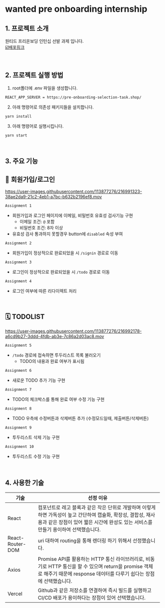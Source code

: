 # wanted pre onboarding internship

## 1. 프로젝트 소개
원티드 프리온보딩 인턴십 선발 과제 입니다.
<br/>
[☑️배포링크](https://wanted-pre-onboarding-frontend-mauve.vercel.app/)

<br/>

## 2. 프로젝트 실행 방법
1. root폴더에 .env 파일을 생성합니다.
```
REACT_APP_SERVER = https://pre-onboarding-selection-task.shop/
```
2. 아래 명령어로 의존성 패키지들을 설치합니다.
```
yarn install
````
3. 아래 명령어로 실행시킵니다.
```
yarn start
```

<br/>

## 3. 주요 기능 
## 🔐 회원가입/로그인
https://user-images.githubusercontent.com/113877276/216991323-38ae2da9-21c2-4eb1-a7bc-b632b2196ef8.mov

`Assignment 1 `
- 회원가입과 로그인 페이지에 이메일, 비밀번호 유효성 검사기능 구현
  - 이메일 조건: `@` 포함
  - 비밀번호 조건: 8자 이상
- 유효성 검사 통과하지 못할경우 button에 `disabled` 속성 부여

`Assignment 2`
- 회원가입이 정상적으로 완료되었을 시 `/signin` 경로로 이동

`Assignment 3`
- 로그인이 정상적으로 완료되었을 시 `/todo` 경로로 이동

`Assignment 4`
- 로그인 여부에 따른 리다이렉트 처리

<br/>

## 🗓 TODOLIST
https://user-images.githubusercontent.com/113877276/216992178-a6cd9b27-3ddd-4fdb-ab3e-7c86a2d03ac8.mov

`Assignment 5`
- `/todo` 경로에 접속하면 투두리스트 목록 불러오기 
  - TODO의 내용과 완료 여부가 표시됨

`Assignment 6`
- 새로운 TODO 추가 기능 구현

`Assignment 7`
- TODO의 체크박스를 통해 완료 여부 수정 기능 구현

`Assignment 8`
- TODO 우측에 수정버튼과 삭제버튼 추가 (수정모드일때, 제출버튼/삭제버튼)

`Assignment 9`
- 투두리스트 삭제 기능 구현

`Assignment 10`
- 투두리스트 수정 기능 구현

<br/>

## 4. 사용한 기술
| 기술 | 선정 이유 |
| --- | --- |
| React | 컴포넌트로 레고 블록과 같은 작은 단위로 개발하며 이렇게 하면 가독성이 높고 간단하여 캡슐화, 확장성, 결합성, 재사용과 같은 장점이 있어 짧은 시간에 완성도 있는 서비스를 만들기 용이하여 선택했습니다. |
| React-Router-DOM|	uri 대하여 routing을 통해 렌더링 하기 위해서 선정했습니다. |
| Axios | Promise API를 활용하는 HTTP 통신 라이브러리로, 비동기로 HTTP 통신을 할 수 있으며 return을 promise 객체로 해주기 때문에 response 데이터를 다루기 쉽다는 장점에 선택했습니다. |
| Vercel| Github과 같은 저장소를 연결하여 즉시 빌드를 실행하고 CI/CD 배포가 용이하다는 장점이 있어 선택했습니다. |
